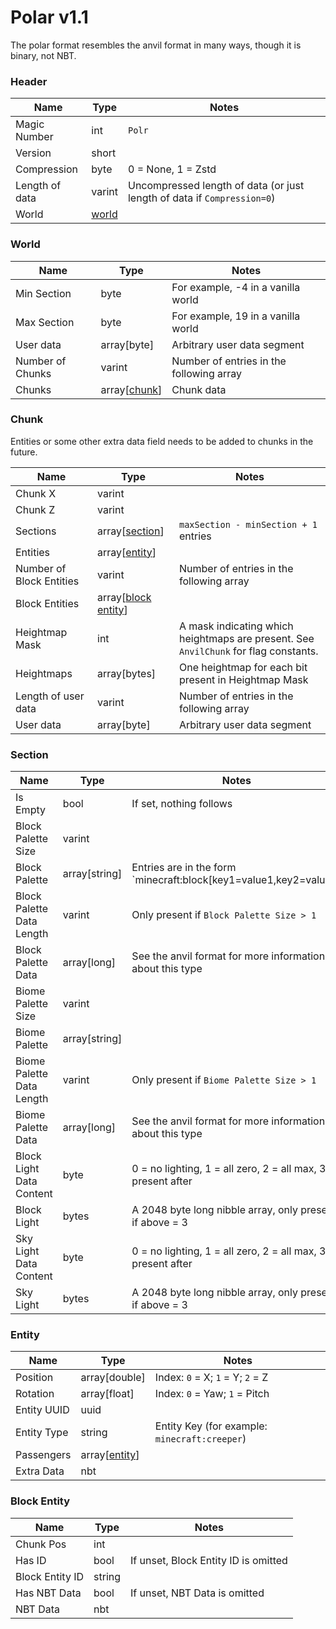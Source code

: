 # Polar v1.1

The polar format resembles the anvil format in many ways, though it is binary, not NBT.

### Header

| Name           | Type            | Notes                                                                   |
|----------------|-----------------|-------------------------------------------------------------------------|
| Magic Number   | int             | `Polr`                                                                  |
| Version        | short           |                                                                         |
| Compression    | byte            | 0 = None, 1 = Zstd                                                      |
| Length of data | varint          | Uncompressed length of data (or just length of data if `Compression=0`) |
| World          | [world](#world) |                                                                         |

### World

| Name             | Type                   | Notes                                    |
|------------------|------------------------|------------------------------------------|
| Min Section      | byte                   | For example, -4 in a vanilla world       |
| Max Section      | byte                   | For example, 19 in a vanilla world       |
| User data        | array[byte]            | Arbitrary user data segment              |
| Number of Chunks | varint                 | Number of entries in the following array |
| Chunks           | array[[chunk](#chunk)] | Chunk data                               |

### Chunk

Entities or some other extra data field needs to be added to chunks in the future.

| Name                     | Type                                 | Notes                                                                                |
|--------------------------|--------------------------------------|--------------------------------------------------------------------------------------|
| Chunk X                  | varint                               |                                                                                      |
| Chunk Z                  | varint                               |                                                                                      |
| Sections                 | array[[section](#section)]           | `maxSection - minSection + 1` entries                                                |
| Entities                 | array[[entity](#entity)]             |                                                                                      | 
| Number of Block Entities | varint                               | Number of entries in the following array                                             |
| Block Entities           | array[[block entity](#block-entity)] |                                                                                      |
| Heightmap Mask           | int                                  | A mask indicating which heightmaps are present. See `AnvilChunk` for flag constants. |
| Heightmaps               | array[bytes]                         | One heightmap for each bit present in Heightmap Mask                                 |
| Length of user data      | varint                               | Number of entries in the following array                                             |
| User data                | array[byte]                          | Arbitrary user data segment                                                          |

### Section

| Name                      | Type          | Notes                                                             |
|---------------------------|---------------|-------------------------------------------------------------------|
| Is Empty                  | bool          | If set, nothing follows                                           |
| Block Palette Size        | varint        |                                                                   |
| Block Palette             | array[string] | Entries are in the form `minecraft:block[key1=value1,key2=value2] |
| Block Palette Data Length | varint        | Only present if `Block Palette Size > 1`                          |
| Block Palette Data        | array[long]   | See the anvil format for more information about this type         |
| Biome Palette Size        | varint        |                                                                   |
| Biome Palette             | array[string] |                                                                   |
| Biome Palette Data Length | varint        | Only present if `Biome Palette Size > 1`                          |
| Biome Palette Data        | array[long]   | See the anvil format for more information about this type         |
| Block Light Data Content  | byte          | 0 = no lighting, 1 = all zero, 2 = all max, 3 = present after     |
| Block Light               | bytes         | A 2048 byte long nibble array, only present if above = 3          |
| Sky Light Data Content    | byte          | 0 = no lighting, 1 = all zero, 2 = all max, 3 = present after     |
| Sky Light                 | bytes         | A 2048 byte long nibble array, only present if above = 3          |

### Entity

| Name        | Type                     | Notes                                         |
|-------------|--------------------------|-----------------------------------------------|
| Position    | array[double]            | Index: `0` = X; `1` = Y; `2` = Z              |
| Rotation    | array[float]             | Index: `0` = Yaw; `1` = Pitch                 |
| Entity UUID | uuid                     |                                               |
| Entity Type | string                   | Entity Key (for example: `minecraft:creeper`) |
| Passengers  | array[[entity](#entity)] |                                               |
| Extra Data  | nbt                      |                                               |

### Block Entity

| Name            | Type   | Notes                                |
|-----------------|--------|--------------------------------------|
| Chunk Pos       | int    |                                      |
| Has ID          | bool   | If unset, Block Entity ID is omitted |
| Block Entity ID | string |                                      |
| Has NBT Data    | bool   | If unset, NBT Data is omitted        |
| NBT Data        | nbt    |                                      |
